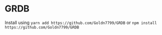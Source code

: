 # GRDB
Install using `yarn add https://github.com/Goldn7799/GRDB` or `npm install https://github.com/Goldn7799/GRDB`